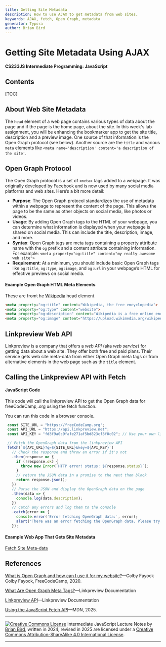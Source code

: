 ```yaml
---
title: Getting Site Metadata
description: How to use AJAX to get metadata from web sites.
keywords: AJAX, fetch, Open Graph, metadata
generator: Typora
author: Brian Bird
---
```


<h1>Getting Site Metadata Using AJAX</h1>

**CS233JS Intermediate Programming: JavaScript**

<h2>Contents</h2>

[TOC]

## About Web Site Metadata

The `head` element of a web page contains various types of data about the page and if the page is the home page, about the site. In this week's lab assignment, you will be enhancing the bookmarker app to get the site title, description and a preview image. One source of that information is the Open Graph protocol (see below). Another source are the `title` and various `meta` elements like `<meta name='description' content='a description of the site'`.

## Open Graph Protocol

The Open Graph protocol is a set of `<meta>` tags added to a webpage. It was originally developed by Facebook and is now used by many social media platforms and web sites. Here’s a bit more detail:

- **Purpose**: The Open Graph protocol standardizes the use of metadata within a webpage to represent the content of the page. This allows the page to be the same as other objects on social media, like photos or videos.
- **Usage**: By adding Open Graph tags to the HTML of your webpage, you can determine what information is displayed when your webpage is shared on social media. This can include the title, description, image, and more.
- **Syntax**: Open Graph tags are meta tags containing a property attribute name with the `og` prefix and a content attribute containing information. 
  For example: `<meta property="og:title" content="my really awesome web site">`
- **Requirement**: At a minimum, you should include basic Open Graph tags like `og:title`, `og:type`, `og:image`, and `og:url` in your webpage’s HTML for effective previews on social media.

#### Example Open Graph HTML Meta Elements

These are fromt he [Wikipedia](https://wikipedia.org) head element

```html
<meta property="og:title" content="Wikipedia, the free encyclopedia">
<meta property="og:type" content="website">
<meta property="og:description" content="Wikipedia is a free online encyclopedia, created and edited by volunteers around the world and hosted by the Wikimedia Foundation.">
<meta property="og:image" content="https://upload.wikimedia.org/wikipedia/en/thumb/8/80/Wikipedia-logo-v2.svg/2244px-Wikipedia-logo-v2.svg.png">
```



## Linkpreview Web API

Linkpreview is a company that offers a *web API* (aka *web service*) for getting data about a web site. They offer both free and paid plans. Their service gets web site meta-data from either Open Graph meta tags or from alternative elements in the web page such as the `title` element.

## Calling the Linkpreview API with Fetch

#### JavaScript Code

This code will call the linkpreview API to get the Open Graph data for freeCodeCamp,.org using the fetch function. 

You can run this code in a browser console.

```javascript
 const SITE_URL = "https://freeCodeCamp.org";
 const API_URL = "https://api.linkpreview.net";
 const API_KEY = "fd3f9a0c9fafe271af5bd823cf3f0c02"; // Use your own linkperview API key

 // Fetch the OpenGraph data from the linkpreview API
 fetch(`${API_URL}?q=${SITE_URL}&key=${API_KEY}`)
   // Check the response and throw an error if it's not
   .then(response => {
     if (!response.ok) {
       throw new Error(`HTTP error! status: ${response.status}`);
     }
     // return the JSON data in a promise to the next then block
     return response.json();
   })
   // Parse the JSON and display the OpenGraph data on the page
   .then(data => {
     console.log(data.description);
   })
   // Catch any errors and log them to the console
   .catch(error => {
     console.error('Error fetching OpenGraph data:', error);
     alert("There was an error fetching the OpenGraph data. Please try again.");
   });
```



#### Example Web App That Gets Site Metadata

[Fetch Site Meta-data](https://lcc-cit.github.io/CS233JS-CourseMaterials/Examples/OpenGraphExample/)



## References

[What is Open Graph and how can I use it for my website?](https://www.freecodecamp.org/news/what-is-open-graph-and-how-can-i-use-it-for-my-website/)&mdash;Colby Fayock
Colby Fayock, FreeCodeCamp, 2020.

[What Are Open Graph Meta Tags?](https://www.linkpreview.net/open-graph-meta-tags/)&mdash;Linkpreview Documentation

[Linkpreview API](https://docs.linkpreview.net/)&mdash;Linkpreview Documentation

[Using the JavaScript Fetch API](https://developer.mozilla.org/en-US/docs/Web/API/Fetch_API/Using_Fetch)&mdash;MDN, 2025.



---

[![Creative Commons License](https://i.creativecommons.org/l/by-sa/4.0/88x31.png)](http://creativecommons.org/licenses/by-sa/4.0/) Intermediate JavaScript Lecture Notes by [Brian Bird](https://profbird.dev), written in 2024, revised in <time>2025</time>  are licensed under a [Creative Commons Attribution-ShareAlike 4.0 International License](http://creativecommons.org/licenses/by-sa/4.0/). 

---